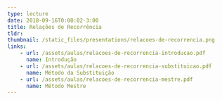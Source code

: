 ```yaml
---
type: lecture
date: 2018-09-16T0:00:02-3:00
title: Relações de Recorrência
tldr: 
thumbnail: /static_files/presentations/relacoes-de-recorrencia.png
links: 
    - url: /assets/aulas/relacoes-de-recorrencia-introducao.pdf
      name: Introdução
    - url: /assets/aulas/relacoes-de-recorrencia-substituicao.pdf
      name: Método da Substituição
    - url: /assets/aulas/relacoes-de-recorrencia-mestre.pdf
      name: Método Mestre
---
```


<!-- **Suggested Readings:**
- [Readings 1](http://example.com)
- [Readings 2](http://example.com) -->
